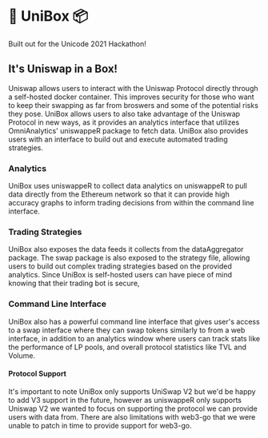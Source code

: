 # 🦄 UniBox 📦

Built out for the Unicode 2021 Hackathon!

## It's Uniswap in a Box!

Uniswap allows users to interact with the Uniswap Protocol directly through a self-hosted docker container. This improves security for those who want to keep their swapping as far from broswers and some of the potential risks they pose. UniBox allows users to also take advantage of the Uniswap Protocol in new ways, as it provides an analytics interface that utilizes OmniAnalytics' uniswappeR package to fetch data. UniBox also provides users with an interface to build out and execute automated trading strategies.

### Analytics

UniBox uses uniswappeR to collect data analytics on uniswappeR to pull data directly from the Ethereum network so that it can provide high accuracy graphs to inform trading decisions from within the command line interface. 

### Trading Strategies

UniBox also exposes the data feeds it collects from the dataAggregator package. The swap package is also exposed to the strategy file, allowing users to build out complex trading strategies based on the provided analytics. Since UniBox is self-hosted users can have piece of mind knowing that their trading bot is secure,

### Command Line Interface

UniBox also has a powerful command line interface that gives user's access to a swap interface where they can swap tokens similarly to from a web interface, in addition to an analytics window where users can track stats like the performance of LP pools, and overall protocol statistics like TVL and Volume.

#### Protocol Support

It's important to note UniBox only supports UniSwap V2 but we'd be happy to add V3 support in the future, however as uniswappeR only supports Uniswap V2 we wanted to focus on supporting the protocol we can provide users with data from. There are also limitations with web3-go that we were unable to patch in time to provide support for web3-go.
